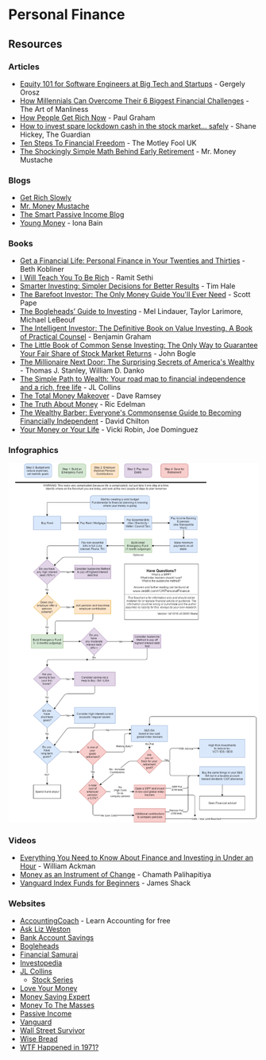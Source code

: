 # Personal Finance

## Resources

### Articles

* [Equity 101 for Software Engineers at Big Tech and Startups](https://blog.pragmaticengineer.com/equity-for-software-engineers/) - Gergely Orosz
* [How Millennials Can Overcome Their 6 Biggest Financial Challenges](https://www.artofmanliness.com/articles/millennials-can-overcome-6-biggest-financial-challenges/) - The Art of Manliness
* [How People Get Rich Now](https://paulgraham.com/richnow.html) - Paul Graham
* [How to invest spare lockdown cash in the stock market… safely](https://www.theguardian.com/money/2021/jan/31/how-to-invest-spare-lockdown-cash-in-the-stock-market-safely) - Shane Hickey, The Guardian
* [Ten Steps To Financial Freedom](https://www.fool.co.uk/ten-steps-to-financial-freedom/) - The Motley Fool UK
* [The Shockingly Simple Math Behind Early Retirement](https://www.mrmoneymustache.com/2012/01/13/the-shockingly-simple-math-behind-early-retirement/) - Mr. Money Mustache

### Blogs

* [Get Rich Slowly](https://www.getrichslowly.org)
* [Mr. Money Mustache](https://www.mrmoneymustache.com)
* [The Smart Passive Income Blog](https://www.smartpassiveincome.com)
* [Young Money](https://www.youngmoneyblog.co.uk) - Iona Bain

### Books

* [Get a Financial Life: Personal Finance in Your Twenties and Thirties](https://smile.amazon.co.uk/dp/1476782385/) - Beth Kobliner
* [I Will Teach You To Be Rich](https://smile.amazon.co.uk/dp/1523505745/) - Ramit Sethi
* [Smarter Investing: Simpler Decisions for Better Results](https://smile.amazon.co.uk/dp/0273785370/) - Tim Hale
* [The Barefoot Investor: The Only Money Guide You'll Ever Need](https://smile.amazon.co.uk/dp/0730324214) - Scott Pape
* [The Bogleheads’ Guide to Investing](https://smile.amazon.co.uk/dp/1118921283/) - Mel Lindauer, Taylor Larimore, Michael LeBeouf
* [The Intelligent Investor: The Definitive Book on Value Investing. A Book of Practical Counsel](https://smile.amazon.co.uk/dp/0060555661/) - Benjamin Graham
* [The Little Book of Common Sense Investing: The Only Way to Guarantee Your Fair Share of Stock Market Returns](https://smile.amazon.co.uk/dp/1119404509/) - John Bogle
* [The Millionaire Next Door: The Surprising Secrets of America's Wealthy](https://smile.amazon.co.uk/dp/1589795474) - Thomas J. Stanley, William D. Danko
* [The Simple Path to Wealth: Your road map to financial independence and a rich, free life](https://smile.amazon.co.uk/dp/1533667926) - JL Collins
* [The Total Money Makeover](https://smile.amazon.co.uk/dp/1595555277/) - Dave Ramsey
* [The Truth About Money](https://smile.amazon.co.uk/dp/0062006487) - Ric Edelman
* [The Wealthy Barber: Everyone's Commonsense Guide to Becoming Financially Independent](https://smile.amazon.co.uk/dp/0761513116/) - David Chilton
* [Your Money or Your Life](https://smile.amazon.co.uk/dp/0143115766/) - Vicki Robin, Joe Dominguez

### Infographics

![r/UKPersonalFinance flowchart](<../../.gitbook/assets/image (4).png>)

### Videos

* [Everything You Need to Know About Finance and Investing in Under an Hour](https://www.youtube.com/watch?v=WEDIj9JBTC8) - William Ackman
* [Money as an Instrument of Change](https://www.youtube.com/watch?v=PMotykw0SIk) - Chamath Palihapitiya
* [Vanguard Index Funds for Beginners](https://www.youtube.com/watch?v=aL-GgWkA25Q) - James Shack

### Websites

* [AccountingCoach](https://www.accountingcoach.com) - Learn Accounting for free
* [Ask Liz Weston](https://asklizweston.com)
* [Bank Account Savings](https://bankaccountsavings.co.uk)
* [Bogleheads](https://www.bogleheads.org/wiki/Main\_Page)
* [Financial Samurai](https://www.financialsamurai.com)
* [Investopedia](https://www.investopedia.com)
* [JL Collins](https://jlcollinsnh.com)
  * [Stock Series](https://jlcollinsnh.com/stock-series/)
* [Love Your Money](https://www.loveyourmoney.org)
* [Money Saving Expert](https://www.moneysavingexpert.com)
* [Money To The Masses](https://moneytothemasses.com)
* [Passive Income](https://my-passive-income.eu)
* [Vanguard](https://www.vanguardinvestor.co.uk)
* [Wall Street Survivor](https://www.wallstreetsurvivor.com)
* [Wise Bread](https://www.wisebread.com)
* [WTF Happened in 1971?](https://wtfhappenedin1971.com)
